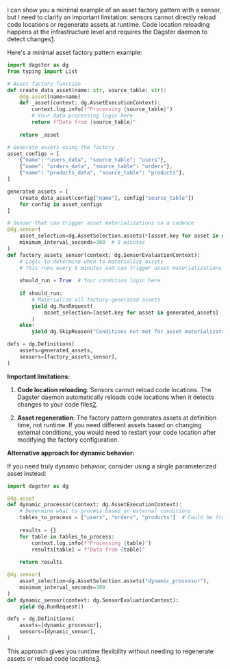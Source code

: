 I can show you a minimal example of an asset factory pattern with a sensor, but I need to clarify an important limitation: sensors cannot directly reload code locations or regenerate assets at runtime. Code location reloading happens at the infrastructure level and requires the Dagster daemon to detect changes[1](https://docs.dagster.io/guides/automate/asset-sensors).

Here's a minimal asset factory pattern example:

```python
import dagster as dg
from typing import List

# Asset factory function
def create_data_asset(name: str, source_table: str):
    @dg.asset(name=name)
    def _asset(context: dg.AssetExecutionContext):
        context.log.info(f"Processing {source_table}")
        # Your data processing logic here
        return f"Data from {source_table}"
    
    return _asset

# Generate assets using the factory
asset_configs = [
    {"name": "users_data", "source_table": "users"},
    {"name": "orders_data", "source_table": "orders"},
    {"name": "products_data", "source_table": "products"},
]

generated_assets = [
    create_data_asset(config["name"], config["source_table"]) 
    for config in asset_configs
]

# Sensor that can trigger asset materializations on a cadence
@dg.sensor(
    asset_selection=dg.AssetSelection.assets(*[asset.key for asset in generated_assets]),
    minimum_interval_seconds=300  # 5 minutes
)
def factory_assets_sensor(context: dg.SensorEvaluationContext):
    # Logic to determine when to materialize assets
    # This runs every 5 minutes and can trigger asset materializations
    
    should_run = True  # Your condition logic here
    
    if should_run:
        # Materialize all factory-generated assets
        yield dg.RunRequest(
            asset_selection=[asset.key for asset in generated_assets]
        )
    else:
        yield dg.SkipReason("Conditions not met for asset materialization")

defs = dg.Definitions(
    assets=generated_assets,
    sensors=[factory_assets_sensor],
)
```

**Important limitations:**

1. **Code location reloading**: Sensors cannot reload code locations. The Dagster daemon automatically reloads code locations when it detects changes to your code files[2](https://docs.dagster.io/guides/automate/asset-sensors).

2. **Asset regeneration**: The factory pattern generates assets at definition time, not runtime. If you need different assets based on changing external conditions, you would need to restart your code location after modifying the factory configuration.

**Alternative approach for dynamic behavior:**

If you need truly dynamic behavior, consider using a single parameterized asset instead:

```python
import dagster as dg

@dg.asset
def dynamic_processor(context: dg.AssetExecutionContext):
    # Determine what to process based on external conditions
    tables_to_process = ["users", "orders", "products"]  # Could be from config/external source
    
    results = {}
    for table in tables_to_process:
        context.log.info(f"Processing {table}")
        results[table] = f"Data from {table}"
    
    return results

@dg.sensor(
    asset_selection=dg.AssetSelection.assets("dynamic_processor"),
    minimum_interval_seconds=300
)
def dynamic_sensor(context: dg.SensorEvaluationContext):
    yield dg.RunRequest()

defs = dg.Definitions(
    assets=[dynamic_processor],
    sensors=[dynamic_sensor],
)
```

This approach gives you runtime flexibility without needing to regenerate assets or reload code locations[3](https://docs.dagster.io/guides/automate/asset-sensors).